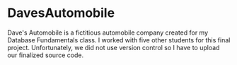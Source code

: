 # DavesAutomobile

Dave's Automobile is a fictitious automobile company created for my Database Fundamentals class. I worked with five other students for this final project. Unfortunately, we did not use version control so I have to upload our finalized source code.

